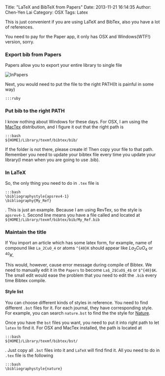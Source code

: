 Title: "LaTeX and BibTeX from Papers"
Date: 2013-11-21 16:14:35
Author: Chen-Yen Lai
Category: OSX
Tags: Latex


This is just convenient if you are using LaTeX and BibTex, also you have a lot of references.

You need to pay for the Paper app, it only has OSX and Windows(WTF!) version, sorry.

### Export bib from Papers
Papers allow you to export your entire library to single file 

![InPapers](https://dl.dropboxusercontent.com/u/165978/papers-bibtex-latex-fig0.png)

Next, you would need to put the file to the right PATH(It is painful in some way)

	:::ruby

### Put bib to the right PATH
I know nothing about Windows for these days. For OSX, I am using the [MacTex](http://www.tug.org/mactex/) distribution, and I figure it out that the right path is 

	:::bash
    ${HOME}/Library/texmf/bibtex/bib/


If the folder is not there, please create it! Then copy your file to that path. Remember you need to update your bibtex file every time you update your library(I mean when you are going to use .bib).

### In LaTeX
So, the only thing you need to do in `.tex` file is

	:::bash
    \bibliographystyle{apsrev4-1}
    \bibliography{My_Ref}


. This is just an example. Because I am using RevTex, so the style is `apsrev4-1`. Second line means you have a file called and located at `${HOME}/Library/texmf/bibtex/bib/My_Ref.bib`

### Maintain the title
If You import an article which has some latex form, for example, name of compound like
`La_2CuO_4` or atoms `^{40}K` should appear like $La_2CuO_4\text{ or } ^{40}K$.  

This would, however, cause error message during compile of Bibtex. We need to manually edit it in 
the `Papers` to become `La$_2$CuO$_4$` or `$^{40}$K`. The small edit would ease the problem that you need to edit the `.bib` every time Bibtex compile.

#### Style list

You can choose different kinds of styles in reference. You need to find different `.bst` files for it. For each journal, they have corresponding style. For example, you can search `nature.bst` to find the the style for [Nature](http://nature.com).

Once you have the `bst` files you want, you need to put it into right path to let `latex` to find it. For OSX and MacTex installed, the path is located at

	:::bash
    ${HOME}/Library/texmf/bibtex/bst/


. Just copy all `.bst` files into it and `LaTeX` will find find it. All you need to do in `.tex` file is the following

	:::bash
    \bibliographystyle{nature}

